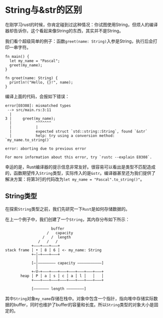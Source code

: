 # String与&str的区别
在刚学习rust的时候，你肯定碰到过这种情况：你试图使用String，但烦人的编译器却告诉你，这个看起来像String的东西，其实并不是String。

我们看个超级简单的例子：函数`greet(name: String)`入参是String，执行后会打印一串字符。
```
fn main() {
  let my_name = "Pascal";
  greet(my_name);
}

fn greet(name: String) {
  println!("Hello, {}!", name);
}
```
编译上面的代码，会报如下错误：
```
error[E0308]: mismatched types
 --> src/main.rs:3:11
  |
3 |     greet(my_name);
  |           ^^^^^^^
  |           |
  |           expected struct `std::string::String`, found `&str`
  |           help: try using a conversion method: `my_name.to_string()`

error: aborting due to previous error

For more information about this error, try `rustc --explain E0308`.
```
幸运的是，Rust编译器的提示信息非常友好。很容易可以看出是类型不匹配造成的，函数期望传入`String`类型，实际传入的是`&str`。编译器甚至还为我们提供了解决方案：将第3行的代码改为`let my_name = "Pascal".to_string()"`。

## String类型
在探索`String`类型之前，我们先研究一下`Rust`是如何存储数据的。

在上一个例子中，我们创建了一个`String`，其内存分布如下所示：
```
                     buffer
                   /   capacity
                 /   /  length
               /   /   /
            +–––+–––+–––+
stack frame │ • │ 8 │ 6 │ <- my_name: String
            +–│–+–––+–––+
              │
            [–│–––––––– capacity –––––––––––]
              │
            +–V–+–––+–––+–––+–––+–––+–––+–––+
       heap │ P │ a │ s │ c │ a │ l │   │   │
            +–––+–––+–––+–––+–––+–––+–––+–––+

            [––––––– length ––––––––]
```
其中`String`对象`my_name`存储在栈中。对象中包含一个指针，指向堆中存储实际数据的buffer，同时也维护了buffer的容量和长度。所以`String`类型的对象大小是固定的。
